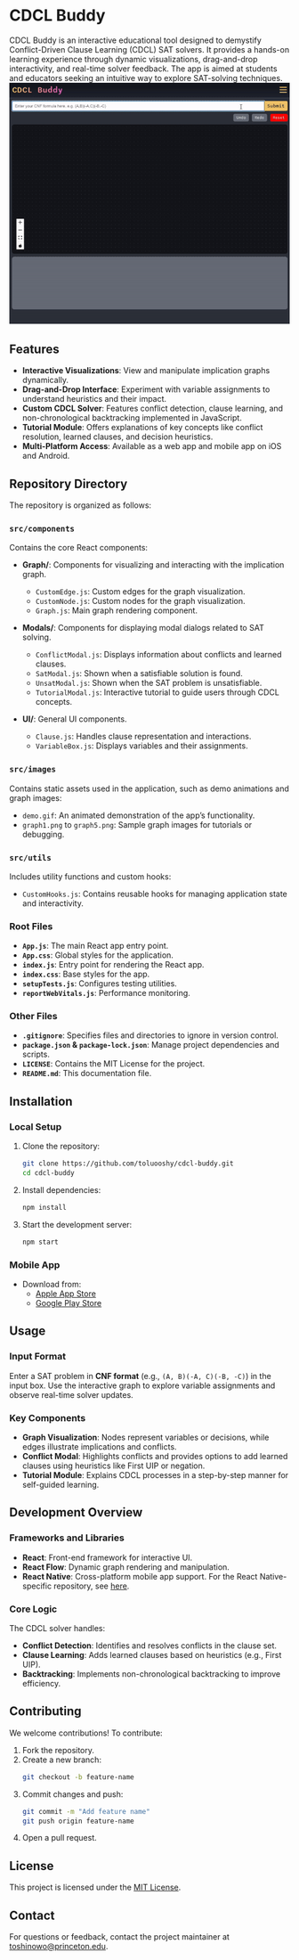 # CDCL Buddy

CDCL Buddy is an interactive educational tool designed to demystify Conflict-Driven Clause Learning (CDCL) SAT solvers. It provides a hands-on learning experience through dynamic visualizations, drag-and-drop interactivity, and real-time solver feedback. The app is aimed at students and educators seeking an intuitive way to explore SAT-solving techniques.  
![CDCL Buddy demo on desktop.](demo.gif "CDCL Buddy demo on desktop.")

## Features

- **Interactive Visualizations**: View and manipulate implication graphs dynamically.
- **Drag-and-Drop Interface**: Experiment with variable assignments to understand heuristics and their impact.
- **Custom CDCL Solver**: Features conflict detection, clause learning, and non-chronological backtracking implemented in JavaScript.
- **Tutorial Module**: Offers explanations of key concepts like conflict resolution, learned clauses, and decision heuristics.
- **Multi-Platform Access**: Available as a web app and mobile app on iOS and Android.

## Repository Directory

The repository is organized as follows:

### `src/components`

Contains the core React components:

- **Graph/**: Components for visualizing and interacting with the implication graph.

  - `CustomEdge.js`: Custom edges for the graph visualization.
  - `CustomNode.js`: Custom nodes for the graph visualization.
  - `Graph.js`: Main graph rendering component.

- **Modals/**: Components for displaying modal dialogs related to SAT solving.

  - `ConflictModal.js`: Displays information about conflicts and learned clauses.
  - `SatModal.js`: Shown when a satisfiable solution is found.
  - `UnsatModal.js`: Shown when the SAT problem is unsatisfiable.
  - `TutorialModal.js`: Interactive tutorial to guide users through CDCL concepts.

- **UI/**: General UI components.
  - `Clause.js`: Handles clause representation and interactions.
  - `VariableBox.js`: Displays variables and their assignments.

### `src/images`

Contains static assets used in the application, such as demo animations and graph images:

- `demo.gif`: An animated demonstration of the app’s functionality.
- `graph1.png` to `graph5.png`: Sample graph images for tutorials or debugging.

### `src/utils`

Includes utility functions and custom hooks:

- `CustomHooks.js`: Contains reusable hooks for managing application state and interactivity.

### Root Files

- **`App.js`**: The main React app entry point.
- **`App.css`**: Global styles for the application.
- **`index.js`**: Entry point for rendering the React app.
- **`index.css`**: Base styles for the app.
- **`setupTests.js`**: Configures testing utilities.
- **`reportWebVitals.js`**: Performance monitoring.

### Other Files

- **`.gitignore`**: Specifies files and directories to ignore in version control.
- **`package.json` & `package-lock.json`**: Manage project dependencies and scripts.
- **`LICENSE`**: Contains the MIT License for the project.
- **`README.md`**: This documentation file.

## Installation

### Local Setup

1. Clone the repository:
   ```bash
   git clone https://github.com/toluooshy/cdcl-buddy.git
   cd cdcl-buddy
   ```
2. Install dependencies:
   ```bash
   npm install
   ```
3. Start the development server:
   ```bash
   npm start
   ```

### Mobile App

- Download from:
  - [Apple App Store](https://apps.apple.com/gb/app/cdcl-buddy/id6738808478?uo=2)
  - [Google Play Store](https://play.google.com/store/apps/details?id=com.cdclbuddy.cdclbuddy)

## Usage

### Input Format

Enter a SAT problem in **CNF format** (e.g., `(A, B)(-A, C)(-B, -C)`) in the input box. Use the interactive graph to explore variable assignments and observe real-time solver updates.

### Key Components

- **Graph Visualization**: Nodes represent variables or decisions, while edges illustrate implications and conflicts.
- **Conflict Modal**: Highlights conflicts and provides options to add learned clauses using heuristics like First UIP or negation.
- **Tutorial Module**: Explains CDCL processes in a step-by-step manner for self-guided learning.

## Development Overview

### Frameworks and Libraries

- **React**: Front-end framework for interactive UI.
- **React Flow**: Dynamic graph rendering and manipulation.
- **React Native**: Cross-platform mobile app support. For the React Native-specific repository, see [here](https://github.com/toluooshy/cdcl-buddy-app).

### Core Logic

The CDCL solver handles:

- **Conflict Detection**: Identifies and resolves conflicts in the clause set.
- **Clause Learning**: Adds learned clauses based on heuristics (e.g., First UIP).
- **Backtracking**: Implements non-chronological backtracking to improve efficiency.

## Contributing

We welcome contributions! To contribute:

1. Fork the repository.
2. Create a new branch:
   ```bash
   git checkout -b feature-name
   ```
3. Commit changes and push:
   ```bash
   git commit -m "Add feature name"
   git push origin feature-name
   ```
4. Open a pull request.

## License

This project is licensed under the [MIT License](LICENSE).

## Contact

For questions or feedback, contact the project maintainer at [toshinowo@princeton.edu](mailto:toshinowo@princeton.edu).
